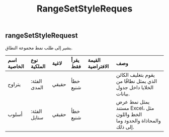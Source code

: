 ﻿---
title: RangeSetStyleReques
second_title: Aspose.Cells Cloud Documen
type: docs
url: /ar/specification/model/rangesetstylerequest/
description: "Aspose.Cells مواصفات النموذج السحابي: RangeSetStyleRequest. تعامل بسهولة مع Excel ومستندات جداول البيانات الأخرى التي تحتوي على ميزات مثل الفتح والتوليد والتحرير والتقسيم والدمج والمقارنة والتحويل"
weight: 50
---
## **rangeSetStyleRequest**

 يشير إلى طلب نمط مجموعة النطاق.

| اسم الخاصية| نوع الملكية| لاغية| يقرأ فقط| القيمة الافتراضية| وصف|
|:- |:- |:- |:- |:- |:- |
| يتراوح| الفئة: المدى| حقيقي| خطأ شنيع|| يقوم بتغليف الكائن الذي يمثل نطاقًا من الخلايا داخل جدول بيانات.|
| أسلوب| الفئة: ستايل| حقيقي| خطأ شنيع|| يمثل نمط عرض مستند Excel، مثل الخط واللون والمحاذاة والحدود وما إلى ذلك.|

